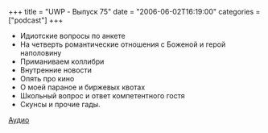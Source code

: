 +++
title = "UWP - Выпуск 75"
date = "2006-06-02T16:19:00"
categories = ["podcast"]
+++




- Идиотские вопросы по анкете
- На четверть романтические отношения с Боженой и герой наполовину
- Приманиваем коллибри
- Внутренние новости
- Опять про кино
- О моей параное и биржевых квотах
- Школьный вопрос и ответ компетентного гостя
- Скунсы и прочие гады.

[Аудио](https://podcast.umputun.com/media/ump_podcast75.mp3)
<audio src="https://podcast.umputun.com/media/ump_podcast75.mp3" preload="none">